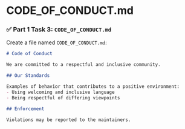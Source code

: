 # CODE_OF_CONDUCT.md
### ✅ Part 1 Task 3: `CODE_OF_CONDUCT.md`
Create a file named `CODE_OF_CONDUCT.md`:

```markdown
# Code of Conduct

We are committed to a respectful and inclusive community.

## Our Standards

Examples of behavior that contributes to a positive environment:
- Using welcoming and inclusive language
- Being respectful of differing viewpoints

## Enforcement

Violations may be reported to the maintainers.
